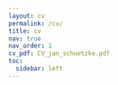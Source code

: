 ```yaml
---
layout: cv
permalink: /cv/
title: cv
nav: true
nav_order: 1
cv_pdf: CV_jan_schuetzke.pdf
toc:
  sidebar: left
---
```

